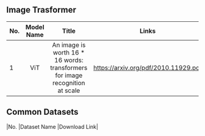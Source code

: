 ## Image Trasformer

|No.  |Model Name |Title |Links |Pub. |Code | 
|-----|:-----:|:-----:|:-----:|:--------:|:---:|
|1|ViT |An image is worth 16 * 16 words: transformers for image recognition at scale |https://arxiv.org/pdf/2010.11929.pdf |ICLR 2021| https://github.com/rwightman/pytorch-image-models|










## Common Datasets
|No. |Dataset Name |Download Link|
